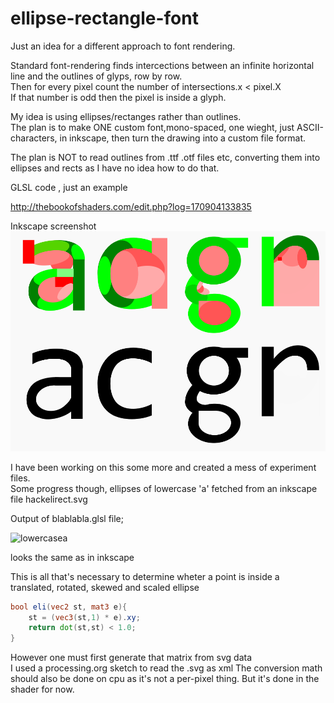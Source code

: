 # ellipse-rectangle-font
Just an idea for a different approach to font rendering.

Standard font-rendering finds intercections between an infinite horizontal line and the outlines of glyps, row by row.  
Then for every pixel count the number of intersections.x < pixel.X  
If that number is odd then the pixel is inside a glyph.  

My idea is using ellipses/rectanges rather than outlines.   
The plan is to make ONE custom font,mono-spaced, one wieght, just ASCII-characters, in inkscape,
then turn the drawing into a custom file format.  

The plan is NOT to read outlines from .ttf .otf files etc, converting them into ellipses and rects as I have no idea how to do that.   
  
GLSL code , just an example
  
http://thebookofshaders.com/edit.php?log=170904133835  
  
Inkscape screenshot  
![example](https://raw.githubusercontent.com/Prince-Polka/ellipse-rect-font/master/ellipse%20rect%20font.png)  

I have been working on this some more and created a mess of experiment files.  
Some progress though, ellipses of lowercase 'a' fetched from an inkscape file hackelirect.svg  

Output of blablabla.glsl file;

![lowercasea](https://raw.githubusercontent.com/Prince-Polka/ellipse-rect-font/master/blablabla.png)  

looks the same as in inkscape

This is all that's necessary to determine wheter a point is inside a translated, rotated, skewed and scaled ellipse  
  
```glsl
bool eli(vec2 st, mat3 e){
    st = (vec3(st,1) * e).xy;
    return dot(st,st) < 1.0;
}
```
  
However one must first generate that matrix from svg data  
I used a processing.org sketch to read the .svg as xml 
The conversion math should also be done on cpu as it's not a per-pixel thing.
But it's done in the shader for now.
